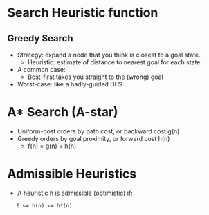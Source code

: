 # Search Heuristic function
## Greedy Search
* Strategy: expand a node that you think is closest to a goal state.
    * Heuristic: estimate of distance to nearest goal for each state.
* A common case:
    * Best-first takes you straight to the (wrong) goal
* Worst-case: like a badly-guided DFS

# A* Search (A-star)
* Uniform-cost orders by path cost, or backward cost g(n)
* Greedy orders by goal proximity, or forward cost h(n)
    * f(n) = g(n) + h(n)

# Admissible Heuristics
* A heuristic h is admissible (optimistic) if:
 ```$
    0 <= h(n) <= h*(n)
 ```       


